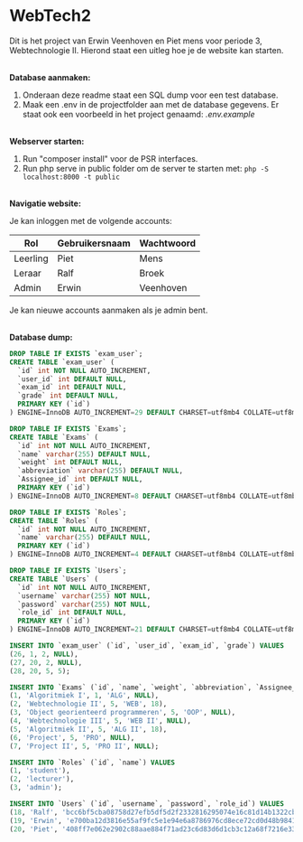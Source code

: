 # WebTech2
Dit is het project van Erwin Veenhoven en Piet mens voor periode 3, Webtechnologie II. Hierond staat een uitleg hoe je de website kan starten.

<br>**Database aanmaken:**</br>

1. Onderaan deze readme staat een SQL dump voor een test database.
2. Maak een .env in de projectfolder aan met de database gegevens. Er staat ook een voorbeeld in het project genaamd: _.env.example_

<br>**Webserver starten:**</br>
1. Run "composer install" voor de PSR interfaces.
2. Run php serve in public folder om de server te starten met: `php -S localhost:8000 -t public` 

<br>**Navigatie website:**</br>

Je kan inloggen met de volgende accounts:

| Rol      | Gebruikersnaam | Wachtwoord |
|----------|----------------|------------|
| Leerling | Piet           | Mens       |
| Leraar   | Ralf           | Broek      |
| Admin    | Erwin          | Veenhoven  |

Je kan nieuwe accounts aanmaken als je admin bent.

<br>**Database dump:**</br>
```SQL
DROP TABLE IF EXISTS `exam_user`;
CREATE TABLE `exam_user` (
  `id` int NOT NULL AUTO_INCREMENT,
  `user_id` int DEFAULT NULL,
  `exam_id` int DEFAULT NULL,
  `grade` int DEFAULT NULL,
  PRIMARY KEY (`id`)
) ENGINE=InnoDB AUTO_INCREMENT=29 DEFAULT CHARSET=utf8mb4 COLLATE=utf8mb4_0900_ai_ci;

DROP TABLE IF EXISTS `Exams`;
CREATE TABLE `Exams` (
  `id` int NOT NULL AUTO_INCREMENT,
  `name` varchar(255) DEFAULT NULL,
  `weight` int DEFAULT NULL,
  `abbreviation` varchar(255) DEFAULT NULL,
  `Assignee_id` int DEFAULT NULL,
  PRIMARY KEY (`id`)
) ENGINE=InnoDB AUTO_INCREMENT=8 DEFAULT CHARSET=utf8mb4 COLLATE=utf8mb4_0900_ai_ci;

DROP TABLE IF EXISTS `Roles`;
CREATE TABLE `Roles` (
  `id` int NOT NULL AUTO_INCREMENT,
  `name` varchar(255) DEFAULT NULL,
  PRIMARY KEY (`id`)
) ENGINE=InnoDB AUTO_INCREMENT=4 DEFAULT CHARSET=utf8mb4 COLLATE=utf8mb4_0900_ai_ci;

DROP TABLE IF EXISTS `Users`;
CREATE TABLE `Users` (
  `id` int NOT NULL AUTO_INCREMENT,
  `username` varchar(255) NOT NULL,
  `password` varchar(255) NOT NULL,
  `role_id` int DEFAULT NULL,
  PRIMARY KEY (`id`)
) ENGINE=InnoDB AUTO_INCREMENT=21 DEFAULT CHARSET=utf8mb4 COLLATE=utf8mb4_0900_ai_ci;

INSERT INTO `exam_user` (`id`, `user_id`, `exam_id`, `grade`) VALUES
(26, 1, 2, NULL),
(27, 20, 2, NULL),
(28, 20, 5, 5);

INSERT INTO `Exams` (`id`, `name`, `weight`, `abbreviation`, `Assignee_id`) VALUES
(1, 'Algoritmiek I', 1, 'ALG', NULL),
(2, 'Webtechnologie II', 5, 'WEB', 18),
(3, 'Object georienteerd programmeren', 5, 'OOP', NULL),
(4, 'Webtechnologie III', 5, 'WEB II', NULL),
(5, 'Algoritmiek II', 5, 'ALG II', 18),
(6, 'Project', 5, 'PRO', NULL),
(7, 'Project II', 5, 'PRO II', NULL);

INSERT INTO `Roles` (`id`, `name`) VALUES
(1, 'student'),
(2, 'lecturer'),
(3, 'admin');

INSERT INTO `Users` (`id`, `username`, `password`, `role_id`) VALUES
(18, 'Ralf', 'bcc6bf5cba08758d27efb5df5d2f2332816295074e16c81d14b1322cb2845f67', 2),
(19, 'Erwin', 'e700ba12d3816e55af9fc5e1e94e6a8786976cd8ece72cd0d48b9841dc9d7023', 3),
(20, 'Piet', '408ff7e062e2902c88aae884f71ad23c6d83d6d1cb3c12a68f7216e339a6e869', 1);
```
